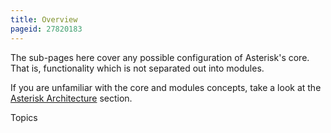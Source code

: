 ```yaml
---
title: Overview
pageid: 27820183
---
```


The sub-pages here cover any possible configuration of Asterisk's core. That is, functionality which is not separated out into modules.

If you are unfamiliar with the core and modules concepts, take a look at the [Asterisk Architecture](/Fundamentals/Asterisk-Architecture) section.

Topics
